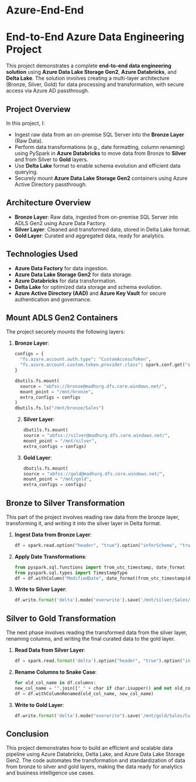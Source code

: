 # Azure-End-End

# End-to-End Azure Data Engineering Project

This project demonstrates a complete **end-to-end data engineering solution** using **Azure Data Lake Storage Gen2**, **Azure Databricks**, and **Delta Lake**. The solution involves creating a multi-layer architecture (Bronze, Silver, Gold) for data processing and transformation, with secure access via Azure AD passthrough.

## Project Overview

In this project, I:
- Ingest raw data from an on-premise SQL Server into the **Bronze Layer** (Raw Data).
- Perform data transformations (e.g., date formatting, column renaming) using PySpark in **Azure Databricks** to move data from Bronze to **Silver** and from Silver to **Gold** layers.
- Use **Delta Lake** format to enable schema evolution and efficient data querying.
- Securely mount **Azure Data Lake Storage Gen2** containers using Azure Active Directory passthrough.
  
## Architecture Overview

- **Bronze Layer**: Raw data, ingested from on-premise SQL Server into ADLS Gen2 using Azure Data Factory.
- **Silver Layer**: Cleaned and transformed data, stored in Delta Lake format.
- **Gold Layer**: Curated and aggregated data, ready for analytics.

## Technologies Used

- **Azure Data Factory** for data ingestion.
- **Azure Data Lake Storage Gen2** for data storage.
- **Azure Databricks** for data transformation.
- **Delta Lake** for optimized data storage and schema evolution.
- **Azure Active Directory (AAD)** and **Azure Key Vault** for secure authentication and governance.

## Mount ADLS Gen2 Containers

The project securely mounts the following layers:

1. **Bronze Layer**:
   ```python
   configs = {
     "fs.azure.account.auth.type": "CustomAccessToken",
     "fs.azure.account.custom.token.provider.class": spark.conf.get("spark.databricks.passthrough.adls.gen2.tokenProviderClassName")
   }

   dbutils.fs.mount(
     source = "abfss://bronze@madhurg.dfs.core.windows.net/",
     mount_point = "/mnt/bronze",
     extra_configs = configs
   )
   dbutils.fs.ls("/mnt/bronze/Sales")
   ```
   2. **Silver Layer**:
      ```python
      dbutils.fs.mount(
      source = "abfss://silver@madhurg.dfs.core.windows.net/",
      mount_point = "/mnt/silver",
      extra_configs = configs)

      ```
   4. **Gold Layer**:
      ```python
      dbutils.fs.mount(
      source = "abfss://gold@madhurg.dfs.core.windows.net/",
      mount_point = "/mnt/gold",
      extra_configs = configs)
      ```

  ## Bronze to Silver Transformation
  This part of the project involves reading raw data from the bronze layer, transforming it, and writing it into the silver layer in Delta format.

  1. **Ingest Data from Bronze Layer**:
     ```python
     df = spark.read.option("header", "true").option("inferSchema", "true").csv("/mnt/bronze/Sales/Customer/Customer.txt")
     ```
  2. **Apply Date Transformations**:
      ```python
      from pyspark.sql.functions import from_utc_timestamp, date_format
      from pyspark.sql.types import TimestampType
      df = df.withColumn("ModifiedDate", date_format(from_utc_timestamp(df["ModifiedDate"].cast(TimestampType()), "UTC"), "yyyy-MM-dd"))
      ```
  3. **Write to Silver Layer**:
     ```python
     df.write.format('delta').mode('overwrite').save('/mnt/silver/Sales/Customer/')
     ```
## Silver to Gold Transformation
The next phase involves reading the transformed data from the silver layer, renaming columns, and writing the final curated data to the gold layer.

1. **Read Data from Silver Layer**:
   ```python
   df = spark.read.format('delta').option("header", "true").option("inferSchema", "true").load("/mnt/silver/Sales/Customer/")
   ```
2. **Rename Columns to Snake Case**:
   ```python
   for old_col_name in df.columns:
   new_col_name = "".join(["_" + char if char.isupper() and not old_col_name[i-1].isupper() else char for i, char in enumerate(old_col_name)]).lstrip("_")
   df = df.withColumnRenamed(old_col_name, new_col_name)
   ```
3. **Write to Gold Layer**:
   ```python
   df.write.format('delta').mode("overwrite").save('/mnt/gold/Sales/Customer/')
   ```
   
## Conclusion
This project demonstrates how to build an efficient and scalable data pipeline using Azure Databricks, Delta Lake, and Azure Data Lake Storage Gen2. The code automates the transformation and standardization of data from bronze to silver and gold layers, making the data ready for analytics and business intelligence use cases.

